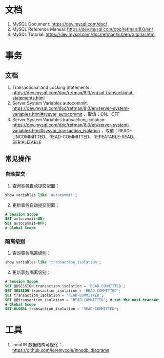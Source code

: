 # 文档
1. MySQL Document: https://dev.mysql.com/doc/
2. MySQL Reference Manual: https://dev.mysql.com/doc/refman/8.0/en/
3. MySQL Tutorial: https://dev.mysql.com/doc/refman/8.0/en/tutorial.html
# 事务
## 文档
1. Transactional and Locking Statements: https://dev.mysql.com/doc/refman/8.0/en/sql-transactional-statements.html
2. Server System Variables autocommit: https://dev.mysql.com/doc/refman/8.0/en/server-system-variables.html#sysvar_autocommit ，取值：ON、OFF
3. Server System Variables transaction_isolation: https://dev.mysql.com/doc/refman/8.0/en/server-system-variables.html#sysvar_transaction_isolation ，取值：READ-UNCOMMITTED、READ-COMMITTED、REPEATABLE-READ、SERIALIZABLE
## 常见操作
### 自动提交
1. 查询事务自动提交配置：
```sql
show variables like 'autocommit';
```
2. 更新事务自动提交配置：
```sql
# Session Scope
SET autocommit=ON;
SET autocommit=OFF;
# Global Scope
```
### 隔离级别
1. 查询事务隔离级别：
```sql
show variables like 'transaction_isolation';
```
2. 更新事务隔离级别：
```sql
# Session Scope
SET @@SESSION.transaction_isolation = 'READ-COMMITTED';
SET SESSION transaction_isolation = 'READ-COMMITTED';
SET transaction_isolation = 'READ-COMMITTED';
SET @@transaction_isolation = 'READ-COMMITTED'; # set the next-transaction isolation level
# Global Scope
SET GLOBAL transaction_isolation = 'READ-COMMITTED';
```
# 工具
1. InnoDB 数据结构可视化：https://github.com/jeremycole/innodb_diagrams
